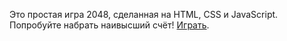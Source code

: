 Это простая игра 2048, сделанная на HTML, CSS и JavaScript. Попробуйте набрать наивысший счёт! [Играть](https://sever132.github.io/2048-game/).
